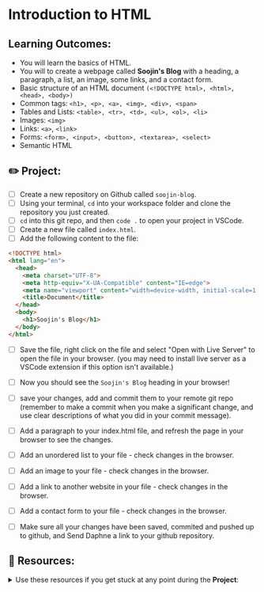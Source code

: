 # Introduction to HTML

## Learning Outcomes: 

- You will learn the basics of HTML.  
- You will to create a webpage called **Soojin's Blog** with a heading, a paragraph, a list, an image, some links, and a contact form.
- Basic structure of an HTML document `(<!DOCTYPE html>, <html>, <head>, <body>)`
- Common tags: `<h1>, <p>, <a>, <img>, <div>, <span>`
- Tables and Lists: `<table>, <tr>, <td>, <ul>, <ol>, <li>`
- Images: `<img>`
- Links: `<a>`, `<link>`
- Forms: `<form>, <input>, <button>, <textarea>, <select>`
- Semantic HTML

## ✏️ Project: 

- [ ]  Create a new repository on Github called `soojin-blog`.   
- [ ] Using your terminal, `cd` into your workspace folder and clone the repository you just created. 
- [ ] `cd` into this git repo, and then `code .` to open your project in VSCode.
- [ ] Create a new file called `index.html`. 
- [ ] Add the following content to the file: 

```html
<!DOCTYPE html>
<html lang="en">
  <head>
    <meta charset="UTF-8">
    <meta http-equiv="X-UA-Compatible" content="IE=edge">
    <meta name="viewport" content="width=device-width, initial-scale=1.0">
    <title>Document</title>
  </head>
  <body>
    <h1>Soojin's Blog</h1>
  </body>
</html> 
``` 
- [ ] Save the file, right click on the file and select "Open with Live Server" to open the file in your browser. 
(you may need to install live server as a VSCode extension if this option isn't available.)

- [ ] Now you should see the `Soojin's Blog` heading in your browser!

- [ ] save your changes, add and commit them to your remote git repo (remember to make a commit when you make a significant change, and use clear descriptions of what you did in your commit message).

- [ ] Add a paragraph to your index.html file, and refresh the page in your browser to see the changes.

- [ ] Add an unordered list to your file - check changes in the browser.

- [ ] Add an image to your file - check changes in the browser. 

- [ ] Add a link to another website in your file - check changes in the browser.

- [ ] Add a contact form to your file - check changes in the browser.

- [ ] Make sure all your changes have been saved, commited and pushed up to github, and Send Daphne a link to your github repository.

## 🧠 Resources: 

<details><summary> Use these resources if you get stuck at any point during the <strong>Project</strong>: </summary>

- [MDN: HTML](https://developer.mozilla.org/en-US/docs/Web/HTML)
- [W3 Schools: HTML Tutorial](https://www.w3schools.com/Html/default.asp)
- [Course: HTML Basics](https://www.codecademy.com/learn/learn-html)  
- [Tutorial: Your First Website - HTML](https://developer.mozilla.org/en-US/docs/Learn_web_development/Getting_started/Your_first_website/Creating_the_content)

</details>